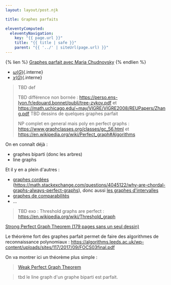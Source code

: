 ```yaml
---
layout: layout/post.njk

title: Graphes parfaits

eleventyComputed:
  eleventyNavigation:
    key: "{{ page.url }}"
    title: "{{ title | safe }}"
    parent: "{{ '../' | siteUrl(page.url) }}"
---
```


{% lien %}
[Graphes parfait avec Maria Chudnovsky](https://www.youtube.com/watch?v=C4Zr4cOVm9g)
{% endlien %}

- [$\omega(G)$](../structure/#definition-notation-clique-stable-maximum){.interne}
- [$\chi(G)$](../colorabilité/#definition-notation-coloration-minimum){.interne}
> TBD def
>
> TBD différence non bornée : <https://perso.ens-lyon.fr/edouard.bonnet/publi/tree-zykov.pdf> et <https://math.uchicago.edu/~may/VIGRE/VIGRE2008/REUPapers/Zhang.pdf>
> TBD dessins de quelques graphes parfait
>
> NP complet en general mais poly en perfect graphs : <https://www.graphclasses.org/classes/gc_56.html> et <https://en.wikipedia.org/wiki/Perfect_graph#Algorithms>

On en connaît déjà :

- graphes biparti (donc les arbres)
- line graphs

Et il y en a plein d'autres :

- [graphes cordées](https://fr.wikipedia.org/wiki/Graphe_cordal) (https://math.stackexchange.com/questions/4045122/why-are-chordal-graphs-always-perfect-graphs), donc aussi [les graphes d'intervalles](https://fr.wikipedia.org/wiki/Graphe_d%27intervalles)
- [graphes de comparabilités](https://fr.wikipedia.org/wiki/Graphe_de_comparabilit%C3%A9)
- ...

> TBD exo : Threshold graphs are perfect : <https://en.wikipedia.org/wiki/Threshold_graph>

[Strong Perfect Graph Theorem (179 pages sans un seul dessin)](https://annals.math.princeton.edu/wp-content/uploads/annals-v164-n1-p02.pdf)

Le théorème fort des graphes parfait permet de faire des algorithmes de reconnaissance polynomiaux : <https://algorithms.leeds.ac.uk/wp-content/uploads/sites/117/2017/09/FOCS03final.pdf>

On va montrer ici un théorème plus simple :

> [Weak Perfect Graph Theorem](https://www.youtube.com/watch?v=Koc63QhxPgk)

> tbd le line graph d'un graphe biparti est parfait.
